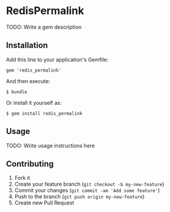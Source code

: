 # RedisPermalink

TODO: Write a gem description

## Installation

Add this line to your application's Gemfile:

    gem 'redis_permalink'

And then execute:

    $ bundle

Or install it yourself as:

    $ gem install redis_permalink

## Usage

TODO: Write usage instructions here

## Contributing

1. Fork it
2. Create your feature branch (`git checkout -b my-new-feature`)
3. Commit your changes (`git commit -am 'Add some feature'`)
4. Push to the branch (`git push origin my-new-feature`)
5. Create new Pull Request
